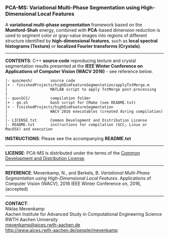 ### PCA-MS: Variational Multi-Phase Segmentation using High-Dimensional Local Features
A **variational multi-phase segmentation** framework based on the **Mumford-Shah** energy, combined with **PCA**-based dimension reduction is used to segment color or gray-value images into regions of different structure identified by **high-dimensional features**, such as **local spectral histograms (Texture)** or **localized Fourier transforms (Crystals)**.
___
**CONTENTS**: C++ **source code** reproducing texture and crystal segmentation results presented at the **IEEE Winter Conference on Applications of Computer Vision (WACV 2016)** - see reference below.

    |- quocmesh/        source code
    |+ - finishedProjects/highDimFeatureSegmentation/applyTxtMerge.m
    |                   MATLAB script to apply TxtMerge post-processing
    |
    |- quocGCC/         compilation folder
    |+ - go.sh          bash script for CMake (see README.txt)
    |+ - finishedProjects/highDimFeatureSegmentation
    |                   WACV 2016 executables (created during compilation)
    |
    |- LICENSE.txt      Common Development and Distribution License
    |- README.txt       instructions for compilation (GCC; Linux or MacOSX) and execution
**INSTRUCTIONS**: Please see the accompanying **README.txt**
___
**LICENSE**: PCA-MS is distributed under the terms of the [Common Development and Distribution License](LICENSE.txt).
___
**REFERENCE**:
Mevenkamp, N., and Berkels, B. _Variational Multi-Phase Segmentation using High-Dimensional Local Features_. Applications of Computer Vision (WACV), 2016 IEEE Winter Conference on, 2016, (accepted)
___
**CONTACT**:<br>
Niklas Mevenkamp<br>
Aachen Institute for Advanced Study in Computational Engineering Science<br>
RWTH Aachen University<br>
mevenkamp@aices.rwth-aachen.de<br>
http://www.aices.rwth-aachen.de/people/mevenkamp
